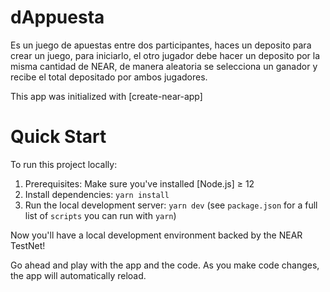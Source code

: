 dAppuesta
==================

Es un juego de apuestas entre dos participantes, haces un deposito para crear un juego, para iniciarlo, el otro jugador debe hacer un deposito por la misma cantidad de NEAR, de manera aleatoria se selecciona un ganador y recibe el total depositado por ambos jugadores.

This app was initialized with [create-near-app]





Quick Start
===========

To run this project locally:

1. Prerequisites: Make sure you've installed [Node.js] ≥ 12
2. Install dependencies: `yarn install`
3. Run the local development server: `yarn dev` (see `package.json` for a
   full list of `scripts` you can run with `yarn`)

Now you'll have a local development environment backed by the NEAR TestNet!

Go ahead and play with the app and the code. As you make code changes, the app will automatically reload.

